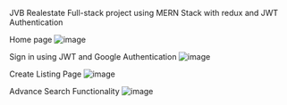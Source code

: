 JVB Realestate Full-stack project using MERN Stack with redux and JWT Authentication

Home page
![image](https://github.com/cogie/JVB-estate/assets/32855656/00c92fbe-4f11-46fb-80ad-e6eb3b626be6)

Sign in using JWT and Google Authentication
![image](https://github.com/cogie/JVB-estate/assets/32855656/7853261f-3037-4369-998a-e3fe39dcc4a2)

Create Listing Page
![image](https://github.com/cogie/JVB-estate/assets/32855656/89fd217e-9d62-4282-b955-7fe6534f48c7)

Advance Search Functionality
![image](https://github.com/cogie/JVB-estate/assets/32855656/3f59f743-1a96-47cd-9d0f-56aa9472af2c)



